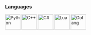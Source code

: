 ### Languages
<a href="#">
  <img src="https://external-content.duckduckgo.com/iu/?u=https%3A%2F%2Fi0.wp.com%2Ftinkercademy.com%2Fwp-content%2Fuploads%2F2018%2F04%2Fpython-icon.png%3Fssl%3D1&f=1&nofb=1&ipt=342fa960dec28423382ada2f09eb505b6ff91362b786b2a84f27cbcac505ec7e&ipo=images" alt="Python" width="50" height="50">
  <img src="https://external-content.duckduckgo.com/iu/?u=https%3A%2F%2Fstyles.redditmedia.com%2Ft5_2qh6x%2Fstyles%2FcommunityIcon_xgorujtjrj571.png&f=1&nofb=1&ipt=2992d876c210fbee474f16b1b440fce1b5d050eb9330b6a4f011bb8c15413f36&ipo=images" alt="C++" width="50" height="50">
  <img src="https://external-content.duckduckgo.com/iu/?u=https%3A%2F%2Fstatic-00.iconduck.com%2Fassets.00%2Fcsharp-icon-1755x2048-5r3ugs1f.png&f=1&nofb=1&ipt=298c3bb4e8e1e7159caabf556c47bb475d15c268145286b8ae412c1a682eab91&ipo=images" alt="C#" width="50" height="50">
  <img src="https://external-content.duckduckgo.com/iu/?u=https%3A%2F%2Fcdn.freebiesupply.com%2Flogos%2Flarge%2F2x%2Flua-5-logo-png-transparent.png&f=1&nofb=1&ipt=fee55f3543471a18f2f6d8febcb5b2937020225312a99e72a2884b6560e4ce61&ipo=images" alt="Lua" width="50" height="50">
  <img src="https://external-content.duckduckgo.com/iu/?u=https%3A%2F%2Fcdn.icon-icons.com%2Ficons2%2F2699%2FPNG%2F512%2Fgolang_logo_icon_171073.png&f=1&nofb=1&ipt=748d774e25359734e0641e8591d6683c5024c1407cb4c532d511cba950c799bd&ipo=images" alt="Golang" width="50" height="50">
</a>

